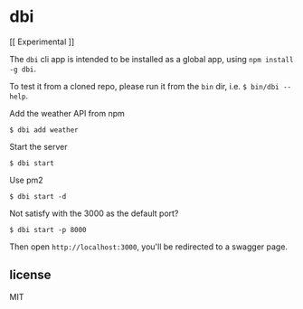# dbi

[[ Experimental ]]

The `dbi` cli app is intended to be installed as a global app, using `npm install -g dbi`.

To test it from a cloned repo, please run it from the `bin` dir, i.e. `$ bin/dbi --help`.

Add the weather API from npm

```
$ dbi add weather
```

Start the server

```
$ dbi start
```

Use pm2 

```
$ dbi start -d
```

Not satisfy with the 3000 as the default port?

```
$ dbi start -p 8000
```

Then open `http://localhost:3000`, you'll be redirected to a swagger page.

## license 

MIT
